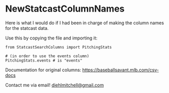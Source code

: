 # NewStatcastColumnNames
Here is what I would do if I had been in charge of making the column names for the statcast data. 

Use this by copying the file and importing it: 

```
from StatcastSearchColumns import PitchingStats

# (in order to use the events column)
PitchingStats.events # is "events" 
```

Documentation for original columns: 
https://baseballsavant.mlb.com/csv-docs

Contact me via email!
diehlmitchell@gmail.com
